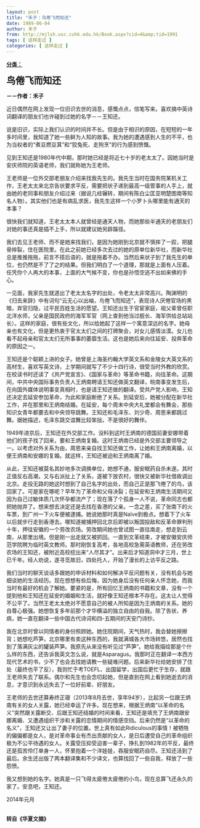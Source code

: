 ```yaml
---
layout: post
title: "禾子：鸟倦飞而知还"
date: 1989-06-04
author: 禾子
from: http://mjlsh.usc.cuhk.edu.hk/Book.aspx?cid=4&amp;tid=1991
tags: [ 这样走过 ]
categories: [ 这样走过 ]
---
```


<div style="margin: 15px 10px 10px 0px;">
<div>
<span id="ctl00_ContentPlaceHolder1_chapter1_SubjectLabel" style="font-weight:bold;text-decoration:underline;">
   分类：
  </span>
</div>
<p>
<strong>
<font size="5">
    鸟倦飞而知还
   </font>
</strong>
</p>
<p>
<strong>
   －－作者：禾子
  </strong>
</p>
<p>
  近日偶然在网上发现一位旧识去世的消息，感慨点点，信笔写来。喜欢搞中英诗词翻译的朋友们也许碰到过她的名字－－王知还。
 </p>
<p>
  说是旧识，实际上我们认识的时间并不长。但是由于相识的原因，在短短的一年多时间里，我知道了她一些鲜为人知的故事。我为她的遭遇感到人生的不平，也为当权者的“煮豆燃豆萁”和“狡兔死、走狗烹”的行为感到愤慨。
 </p>
<p>
  见到王知还是1980年代中期，那时她已经是将近七十岁的老太太了。因她当时是安庆师院的英语老师，我们就称她为王老师。
 </p>
<p>
  王老师是一位外交部老朋友介绍来找我先生的。我先生当时在国务院某机关工作，王老太太来北京告状要求平反，需要把状子递到最高一级管事的人手上，就由她的老同事和朋友介绍过来（据说几经辗转，期间有陈白尘匡亚明楚图南等知名人物）。其实他们也是有病乱求医，我先生这样一个小罗卜头哪里能有通天的本事？
 </p>
<p>
  很快我们就知道，王老太太本人就曾经是通天人物，而她那些半通天的老朋友们对她的事还真是插不上手，所以就建议她另辟蹊径。
 </p>
<p>
  我们去见王老师、而不是她来找我们，是因为她刚到北京就不慎摔了一跤，把腿骨摔裂，住在医院里。在此之前她已经多次去过的她的原单位新华社，而新华社总是推推拖拖，前言不搭后语的，就是拖着不办。当然后来状子到了我先生的单位，也仍然是不了了之的结果。但我们明白了一个道理，那就是上面有人压着。任凭你个人再大的本事，上面的大气候不变，你也是孙悟空逃不出如来佛的手心。
 </p>
<p>
  一见面，我家先生就道出了老太太名字的出处，令老太太非常高兴。陶渊明的《归去来辞》中有词句“云无心以出岫，鸟倦飞而知还”，表现诗人厌倦官场的黑暗，弃官归隐，过平民百姓生活的愿望。王知还出生于官宦家庭，祖父辈曾任职北洋水师，父亲是国民政府的海军军官（网上查到他当过舰长、海军供给总站站长）。这样的家庭，很有些文化，所以给她起了这样一个寓意深远的名字。她母亲也有文化，但是更热衷于官太太们之间的打牌聚会，对女儿感情淡漠。女儿也看不起母亲和官太太们无所事事的萎靡生活。这也是她后来向往延安、投奔革命的原因之一。
 </p>
<p>
  王知还是个聪颖上进的女子。她曾是上海圣约翰大学英文系和金陵女大英文系的高材生，喜欢写英文诗，上学期间就写了不少十四行诗，很受当时外教的欣赏。在校读书时还读了《共产党宣言》、《国家与革命》等革命书籍，向往革命。这期间，中共中央国际事务负责人王炳南聘请王知还做英文翻译，皖南事变发生后，在向国外媒体说明事变真相时，也是请王知还做的翻译。受共产党人影响，王知还决定去延安参加革命，为此和家庭断绝了关系。到延安后，她被分配在新华社工作，并在那里和王炳南结婚。在延安，每个周末中央大礼堂都会有舞会，那些知识女青年都要去和中央领导跳舞。王知还和毛泽东、刘少奇、周恩来都跳过舞。据她描述，毛泽东跳交谊舞比较笨拙，不是很好的舞伴。
 </p>
<p>
  1949年进京后，王知还在外交部工作。没料到这时王炳南的德国前妻安娜带着他们的孩子找了回来，要和王炳南复婚。这时王炳南已经是外交部主要领导之一。以考虑对外关系为由，周恩来亲自找王知还做工作，让她和王炳南离婚，以便王炳南和安娜的复婚。就这样，王知还被迫和王炳南离了婚。
 </p>
<p>
  从此，王知还被莫名其妙地多次调换单位，她想不通，服安眠药自杀未遂。其时正值反右高潮，又与右派扯上了关系，遂被下放农村，很快又被新华社借故调出北京。走投无路的她这时想到了自己名字的出处，而自己正是那飞倦了的鸟，该回家了。可是家在哪呢？早年为了革命和父母决裂；在延安和王炳南生活期间又因为自己过敏体质几次怀孕都流产了；现在落了个孤身一人不说，革命同志也都把她抛弃了。想来想去决定还是去找在香港的父亲。一念之差，买了张南下的火车票，到广州一下火车便被逮捕。她说她那时真是Naïve到极点。想着下了火车以后就步行走到香港去。哪知道被捕押回北京后即被以叛国投敌和反革命罪判刑十年，押往安徽的一个劳改农场。劳改期间她也曾试图一直往南走，想走到云南，从那里出境。但是刚一出走就又被抓回。一直到文革结束，才被安徽安庆师范学院聘为临时英文教师。那时刚恢复高考，各地高校急需英语教师，还在劳改农场的王知还，被附近高校挖出来“人尽其才”。出来后才知道洞中才三月，世上已千年。经人劝说，遂寻觅故旧，四处托人，开始了漫长的上访平反之路。
 </p>
<p>
  我们当时的聊天谈话多跟她的申诉材料和如何解决平反问题有关，没有机会与她细谈她的生活经历。现在想想有些后悔，因为她身后没有任何亲人怀念她，而我当时有最好的机会了解她。要紧的是，所有回忆王炳南的书籍和文章，没有一个提到他和王知还在延安的婚姻和生活，就好像王知还根本不存在。这太让人觉得不公平了。当然王老太太绝对不愿意自己的被人所知是因为王炳南的关系。她的自尊心极强。她想恢复多年前那个才华横溢的独立自由的自我。除了告状、养病，她一直在翻译一些中国古代诗词和四-五期间的天安门诗抄。
 </p>
<p>
  我在北京时曾以同情者的身份照顾她。她住院期间，天气热时，我会替她擦擦背；她想吃芦笋，北京哪里有卖这种东西的，我就满城各大市场转悠，居然也找到了落满灰尘的罐装芦笋。我原先从来没有听见过“芦笋”。她给我描绘那是个什么样的东西，还告诉我英文怎么说，就是Asparagus。我那时正在翻译一本西方现代艺术的书，少不了也会去找她请教一些疑难问题。后来新华社给她安排了住处（最终也平了反），我则忙于考TOEFL、出国留学，出国后更忙于生存，就跟王老师失去了联系。偶尔和先生也会念叨起她，但是直到在网上看到她逝去的消息，才意识到永远失去了一位好前辈、好朋友。
 </p>
<p>
  王老师的去世还算寿终正寝（2013年8月去世，享年94岁），比起另一位跟王炳南有关的女人关露，她已经幸运了许多。现在想来，根据王炳南“以革命的名义”突然跟关露断交、后跟王知还结婚的时间来看，王知还是填充了王炳南跟安娜离婚、又遭遇组织干涉和关露的恋情期间的情感空挡。后来仍然是“以革命的名义”，王知还又让出了妻子的位置。世上真有如此Ridiculous的事情！被牺牲的偏偏都是女人，是对革命事业有杰出贡献的女人，是日后遭受自己的革命组织极为不公平待遇的女人。关露受压抑受迫害一辈子，挣扎到1982年的平反，最终还是孤苦伶仃单身一人，怀里抱着一个洋娃娃，吞服安眠药自尽。王知还活到了最后。余生还出版了两本翻译集和不少译文，也算找回了一些自我，释放了一些怨愤。
 </p>
<p>
  我又想到她的名字。她真是一只飞得太疲倦太疲倦的小鸟，现在总算飞还永久的家了。安息吧，王知还。
 </p>
<p>
  2014年元月
 </p>
<p>
<br/>
<strong>
   转自《华夏文摘》
  </strong>
</p>
</div>
